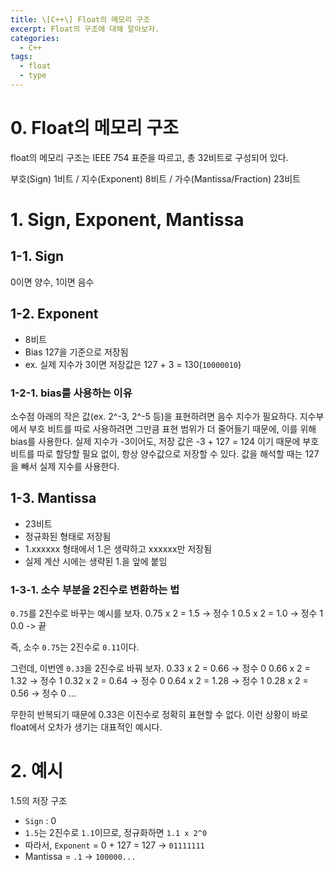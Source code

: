 ```yaml
---
title: \[C++\] Float의 메모리 구조
excerpt: Float의 구조에 대해 알아보자.
categories:
  - C++
tags:
  - float
  - type
---
```


# 0. Float의 메모리 구조

float의 메모리 구조는 IEEE 754 표준을 따르고, 총 32비트로 구성되어 있다.

부호(Sign) 1비트 / 지수(Exponent) 8비트 / 가수(Mantissa/Fraction) 23비트

# 1. Sign, Exponent, Mantissa

## 1-1. Sign
0이면 양수, 1이면 음수

## 1-2. Exponent
- 8비트
- Bias 127을 기준으로 저장됨
- ex. 실제 지수가 3이면 저장값은 127 + 3 = 130(`10000010`)

### 1-2-1. bias를 사용하는 이유
소수점 아래의 작은 값(ex. 2^-3, 2^-5 등)을 표현하려면 음수 지수가 필요하다.
지수부에서 부호 비트를 따로 사용하려면 그만큼 표현 범위가 더 줄어들기 때문에, 이를 위해 bias를 사용한다.
실제 지수가 -3이어도, 저장 값은 -3 + 127 = 124 이기 때문에 부호 비트를 따로 할당할 필요 없이, 항상 양수값으로 저장할 수 있다. 값을 해석할 때는 127을 빼서 실제 지수를 사용한다.

## 1-3. Mantissa
- 23비트
- 정규화된 형태로 저장됨
- 1.xxxxxx 형태에서 1.은 생략하고 xxxxxx만 저장됨
- 실제 계산 시에는 생략된 1.을 앞에 붙임

### 1-3-1. 소수 부분을 2진수로 변환하는 법
`0.75`를 2진수로 바꾸는 예시를 보자.
0.75 x 2 = 1.5 -> 정수 1
0.5 x 2 = 1.0 -> 정수 1
0.0 -> 끝

즉, 소수 `0.75`는 2진수로 `0.11`이다.

그런데, 이번엔 `0.33`을 2진수로 바꿔 보자.
0.33 x 2 = 0.66 -> 정수 0
0.66 x 2 = 1.32 -> 정수 1
0.32 x 2 = 0.64 -> 정수 0
0.64 x 2 = 1.28 -> 정수 1
0.28 x 2 = 0.56 -> 정수 0
...

무한히 반복되기 때문에 0.33은 이진수로 정확히 표현할 수 없다. 이런 상황이 바로 float에서 오차가 생기는 대표적인 예시다.

# 2. 예시

1.5의 저장 구조
- `Sign` : 0
- `1.5`는 2진수로 `1.1`이므로, 정규화하면 `1.1 x 2^0`
- 따라서, `Exponent` = 0 + 127 = 127 -> `01111111`
- Mantissa = `.1` -> `100000...`

